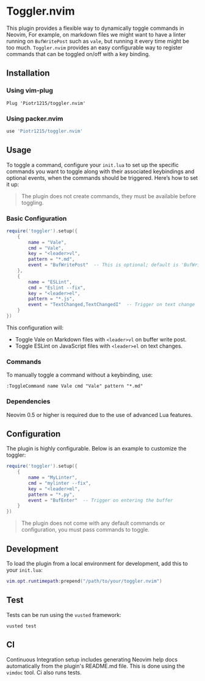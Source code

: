 # Toggler.nvim

This plugin provides a flexible way to dynamically toggle commands in Neovim,
For example, on markdown files we might want to have a linter running on
`BufWritePost` such as `vale`, but running it every time might be too much.
`Toggler.nvim` provides an easy configurable way to register commands that can
be toggled on/off with a key binding.

## Installation

### Using vim-plug

```vim
Plug 'Piotr1215/toggler.nvim'
```

### Using packer.nvim

```lua
use 'Piotr1215/toggler.nvim'
```

## Usage

To toggle a command, configure your `init.lua` to set up the specific commands
you want to toggle along with their associated keybindings and optional events,
when the commands should be triggered. Here’s how to set it up:

> The plugin does not create commands, they must be available before toggling.

### Basic Configuration

```lua
require('toggler').setup({
    {
        name = "Vale",
        cmd = "Vale",
        key = "<leader>vl",
        pattern = "*.md",
        event = "BufWritePost"  -- This is optional; default is 'BufWritePost'
    },
    {
        name = "ESLint",
        cmd = "Eslint --fix",
        key = "<leader>el",
        pattern = "*.js",
        event = "TextChanged,TextChangedI"  -- Trigger on text change
    }
})
```

This configuration will:

- Toggle Vale on Markdown files with `<leader>vl` on buffer write post.
- Toggle ESLint on JavaScript files with `<leader>el` on text changes.

### Commands

To manually toggle a command without a keybinding, use:

```vim
:ToggleCommand name Vale cmd "Vale" pattern "*.md"
```

### Dependencies

Neovim 0.5 or higher is required due to the use of advanced Lua features.

## Configuration

The plugin is highly configurable. Below is an example to customize the toggler:

```lua
require('toggler').setup({
    {
        name = "MyLinter",
        cmd = "mylinter --fix",
        key = "<leader>ml",
        pattern = "*.py",
        event = "BufEnter"  -- Trigger on entering the buffer
    }
})
```

> The plugin does not come with any default commands or configuration, you must
> pass commands to toggle.

## Development

To load the plugin from a local environment for development, add this to your `init.lua`:

```lua
vim.opt.runtimepath:prepend("/path/to/your/toggler.nvim")
```

## Test

Tests can be run using the `vusted` framework:

```shell
vusted test
```

## CI

Continuous Integration setup includes generating Neovim help docs automatically
from the plugin's README.md file. This is done using the `vimdoc` tool. Ci also
runs tests.
